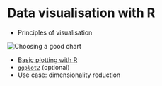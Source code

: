 # Data visualisation with R

- Principles of visualisation

![Choosing a good chart](../img/choosing-a-goog-char.jpg)

- [Basic plotting with R](./plotting.md)
- [`ggplot2`](./ggplot2.md) (optional)
- Use case: dimensionality reduction
